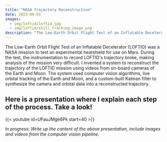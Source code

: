 ```yaml
---
title: "NASA Trajectory Reconstruction"
date: 2023-09-01
images:
  - img/loftid/loftid.jpg
  - img/loftid/still_tracking_image.png
description: "The Low-Earth Orbit Flight Test of an Inflatable Decelerator (LOFTID) was a NASA mission to test an experimental heatshield for use on Mars. During the test, the instrumentation to record LOFTID's trajectory broke, making analysis of the mission very difficult. I invented a system to reconstruct the trajectory of the LOFTID mission using videos from on-board cameras of the Earth and Moon. The system used computer vision algorithms, live orbital tracking of the Earth and Moon, and a custom-built Kalman filter to synthesize the camera and orbital data into a reconstructed trajectory."
---
```


The Low-Earth Orbit Flight Test of an Inflatable Decelerator (LOFTID) was a NASA mission to test an experimental heatshield for use on Mars. During the test, the instrumentation to record LOFTID's trajectory broke, making analysis of the mission very difficult. I invented a system to reconstruct the trajectory of the LOFTID mission using videos from on-board cameras of the Earth and Moon. The system used computer vision algorithms, live orbital tracking of the Earth and Moon, and a custom-built Kalman filter to synthesize the camera and orbital data into a reconstructed trajectory.

## Here is a presentation where I explain each step of the process. Take a look!

{{< youtube id=UFauJMge6Pk start=40 >}}

*In progress: Write up the content of the above presentation, include images and videos from the computer vision pipeline.*
